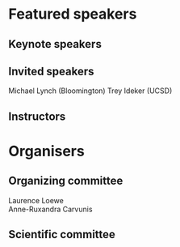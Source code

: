 # Featured speakers

## Keynote speakers


## Invited speakers

Michael Lynch (Bloomington)
Trey Ideker (UCSD)

## Instructors


# Organisers


## Organizing committee

Laurence Loewe  
Anne-Ruxandra Carvunis  

## Scientific committee
